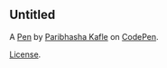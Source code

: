 Untitled
--------


A [Pen](https://codepen.io/Paribhasha-Kafle/pen/vYqqrXQ) by [Paribhasha Kafle](https://codepen.io/Paribhasha-Kafle) on [CodePen](https://codepen.io).

[License](https://codepen.io/license/pen/vYqqrXQ).